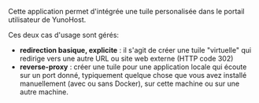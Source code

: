 Cette application permet d'intégrée une tuile personalisée dans le portail utilisateur de YunoHost.

Ces deux cas d'usage sont gérés:
- **redirection basique, explicite** : il s'agit de créer une tuile "virtuelle" qui redirige vers une autre URL ou site web externe (HTTP code 302)
- **reverse-proxy** : créer une tuile pour une application locale qui écoute sur un port donné, typiquement quelque chose que vous avez installé manuellement (avec ou sans Docker), sur cette machine ou sur une autre machine.
